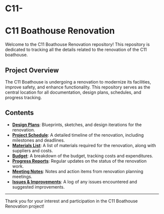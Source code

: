 # C11-
# C11 Boathouse Renovation

Welcome to the C11 Boathouse Renovation repository! This repository is dedicated to tracking all the details related to the renovation of the C11 boathouse.

## Project Overview

The C11 Boathouse is undergoing a renovation to modernize its facilities, improve safety, and enhance functionality. This repository serves as the central location for all documentation, design plans, schedules, and progress tracking.

## Contents

- **[Design Plans](designs/)**: Blueprints, sketches, and design iterations for the renovation.
- **[Project Schedule](schedule.md)**: A detailed timeline of the renovation, including milestones and deadlines.
- **[Materials List](materials.md)**: A list of materials required for the renovation, along with suppliers and costs.
- **[Budget](budget.md)**: A breakdown of the budget, tracking costs and expenditures.
- **[Progress Reports](progress-reports/)**: Regular updates on the status of the renovation work.
- **[Meeting Notes](meetings/)**: Notes and action items from renovation planning meetings.
- **[Issues & Improvements](issues.md)**: A log of any issues encountered and suggested improvements.



---

Thank you for your interest and participation in the C11 Boathouse Renovation project!
